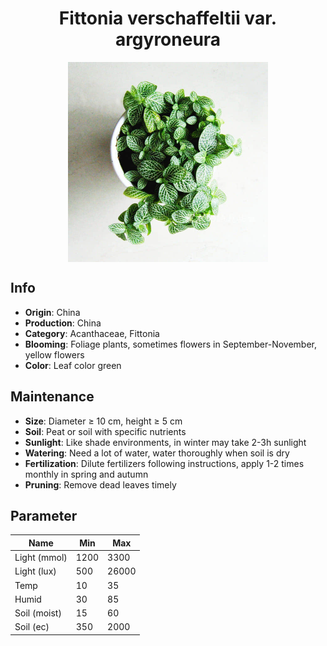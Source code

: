<h1 align='center'>Fittonia verschaffeltii var. argyroneura</h1>
<p align="center">
    <img 
        align='center'
        width='320'
        src="../images/fittonia verschaffeltii var argyroneura.png" 
        alt='Fittonia verschaffeltii var. argyroneura' />
</p>

## Info

 - **Origin**: China
 - **Production**: China
 - **Category**: Acanthaceae, Fittonia
 - **Blooming**: Foliage plants, sometimes flowers in September-November, yellow flowers
 - **Color**: Leaf color green

## Maintenance

 - **Size**: Diameter ≥ 10 cm, height ≥ 5 cm
 - **Soil**: Peat or soil with specific nutrients
 - **Sunlight**: Like shade environments, in winter may take 2-3h sunlight
 - **Watering**: Need a lot of water, water thoroughly when soil is dry
 - **Fertilization**: Dilute fertilizers following instructions, apply 1-2 times monthly in spring and autumn
 - **Pruning**: Remove dead leaves timely

## Parameter

| Name         | Min  | Max   |
|--------------|------|-------|
| Light (mmol) | 1200 | 3300  |
| Light (lux)  | 500 | 26000 |
| Temp         | 10    | 35    |
| Humid        | 30   | 85    |
| Soil (moist) | 15   | 60    |
| Soil (ec)    | 350  | 2000  |